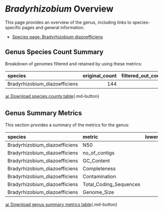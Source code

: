 # *Bradyrhizobium* Overview
This page provides an overview of the genus, including links to species-specific pages and general information.

- [Species page: Bradyrhizobium diazoefficiens](Bradyrhizobium_diazoefficiens/index.md)
## Genus Species Count Summary
Breakdown of genomes filtered and retained by using these metrics:

| species                       |   original_count |   filtered_out_count |   final_count |
|:------------------------------|-----------------:|---------------------:|--------------:|
| Bradyrhizobium_diazoefficiens |              144 |                   20 |           124 |


[📊 Download species counts table](species_counts.csv){.md-button}
## Genus Summary Metrics
This section provides a summary of the metrics for the genus:

| species                       | metric                 |   lower_bounds |   upper_bounds |
|:------------------------------|:-----------------------|---------------:|---------------:|
| Bradyrhizobium_diazoefficiens | N50                    |    55000       |      nan       |
| Bradyrhizobium_diazoefficiens | no_of_contigs          |      nan       |      370       |
| Bradyrhizobium_diazoefficiens | GC_Content             |       63       |       65       |
| Bradyrhizobium_diazoefficiens | Completeness           |       98       |      nan       |
| Bradyrhizobium_diazoefficiens | Contamination          |      nan       |        1       |
| Bradyrhizobium_diazoefficiens | Total_Coding_Sequences |     6600       |     9100       |
| Bradyrhizobium_diazoefficiens | Genome_Size            |        7.1e+06 |        9.6e+06 |


[📊 Download genus summary metrics table](genus_summary_metrics.csv){.md-button}
